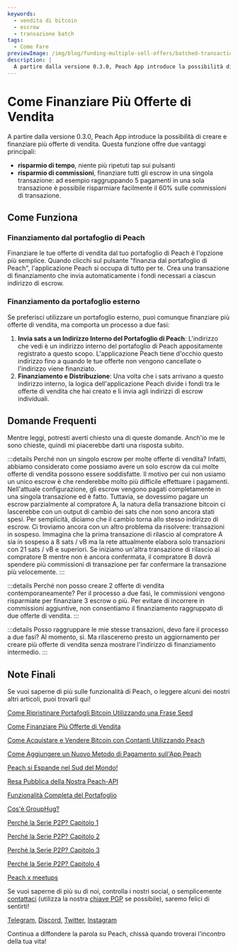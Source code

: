 ```yaml
---
keywords:
  - vendita di bitcoin
  - escrow
  - transazione batch
tags:
  - Come Fare
previewImage: /img/blog/funding-multiple-sell-offers/batched-transaction.png
description: |
  A partire dalla versione 0.3.0, Peach App introduce la possibilità di creare e finanziare più offerte di vendita. Ecco come funziona.
---
```


# Come Finanziare Più Offerte di Vendita

A partire dalla versione 0.3.0, Peach App introduce la possibilità di creare e finanziare più offerte di vendita. Questa funzione offre due vantaggi principali:

- **risparmio di tempo**, niente più ripetuti tap sui pulsanti
- **risparmio di commissioni**, finanziare tutti gli escrow in una singola transazione: ad esempio raggruppando 5 pagamenti in una sola transazione è possibile risparmiare facilmente il 60% sulle commissioni di transazione.

## Come Funziona

### Finanziamento dal portafoglio di Peach

Finanziare le tue offerte di vendita dal tuo portafoglio di Peach è l'opzione più semplice. Quando clicchi sul pulsante "finanzia dal portafoglio di Peach", l'applicazione Peach si occupa di tutto per te. Crea una transazione di finanziamento che invia automaticamente i fondi necessari a ciascun indirizzo di escrow.

### Finanziamento da portafoglio esterno

Se preferisci utilizzare un portafoglio esterno, puoi comunque finanziare più offerte di vendita, ma comporta un processo a due fasi:

1. **Invia sats a un Indirizzo Interno del Portafoglio di Peach**: L'indirizzo che vedi è un indirizzo interno del portafoglio di Peach appositamente registrato a questo scopo. L'applicazione Peach tiene d'occhio questo indirizzo fino a quando le tue offerte non vengono cancellate o l'indirizzo viene finanziato.
2. **Finanziamento e Distribuzione**: Una volta che i sats arrivano a questo indirizzo interno, la logica dell'applicazione Peach divide i fondi tra le offerte di vendita che hai creato e li invia agli indirizzi di escrow individuali.

## Domande Frequenti

Mentre leggi, potresti averti chiesto una di queste domande. Anch'io me le sono chieste, quindi mi piacerebbe darti una risposta subito.

:::details Perché non un singolo escrow per molte offerte di vendita?
Infatti, abbiamo considerato come possiamo avere un solo escrow da cui molte offerte di vendita possono essere soddisfatte.
Il motivo per cui non usiamo un unico escrow è che renderebbe molto più difficile effettuare i pagamenti.
Nell'attuale configurazione, gli escrow vengono pagati completamente in una singola transazione ed è fatto. Tuttavia, se dovessimo pagare un escrow parzialmente al compratore A, la natura della transazione bitcoin ci lascerebbe con un output di cambio dei sats che non sono ancora stati spesi. Per semplicità, diciamo che il cambio torna allo stesso indirizzo di escrow.
Ci troviamo ancora con un altro problema da risolvere: transazioni in sospeso. Immagina che la prima transazione di rilascio al compratore A sia in sospeso a 8 sats / vB ma la rete attualmente elabora solo transazioni con 21 sats / vB e superiori. Se iniziamo un'altra transazione di rilascio al compratore B mentre non è ancora confermata, il compratore B dovrà spendere più commissioni di transazione per far confermare la transazione più velocemente.
:::

:::details Perché non posso creare 2 offerte di vendita contemporaneamente?
Per il processo a due fasi, le commissioni vengono risparmiate per finanziare 3 escrow o più. Per evitare di incorrere in commissioni aggiuntive, non consentiamo il finanziamento raggruppato di due offerte di vendita.
:::

:::details Posso raggruppare le mie stesse transazioni, devo fare il processo a due fasi?
Al momento, sì. Ma rilasceremo presto un aggiornamento per creare più offerte di vendita senza mostrare l'indirizzo di finanziamento intermedio.
:::

## Note Finali

Se vuoi saperne di più sulle funzionalità di Peach, o leggere alcuni dei nostri altri articoli, puoi trovarli qui!

[Come Ripristinare Portafogli Bitcoin Utilizzando una Frase Seed](https://peachbitcoin.com/it/blog/how-to-restore-peach-wallet/)

[Come Finanziare Più Offerte di Vendita](https://peachbitcoin.com/it/blog/funding-multiple-sell-offers/)

[Come Acquistare e Vendere Bitcoin con Contanti Utilizzando Peach](https://peachbitcoin.com/it/blog/how-to-buy-and-sell-bitcoin-with-cash-using-peach/)

[Come Aggiungere un Nuovo Metodo di Pagamento sull'App Peach](https://peachbitcoin.com/it/blog/how-to-add-a-payment-method/)

[Peach si Espande nel Sud del Mondo!](https://peachbitcoin.com/it/blog/peach-expands-to-the-global-south/)

[Resa Pubblica della Nostra Peach-API](https://peachbitcoin.com/it/blog/making-our-peach-api-public/)

[Funzionalità Completa del Portafoglio](https://peachbitcoin.com/it/blog/full-wallet-functionality/)

[Cos'è GroupHug?](https://peachbitcoin.com/it/blog/group-hug/)

[Perché la Serie P2P? Capitolo 1](https://peachbitcoin.com/it/blog/why-p2p-chapter-1/)

[Perché la Serie P2P? Capitolo 2](https://peachbitcoin.com/it/blog/why-p2p-chapter-2/)

[Perché la Serie P2P? Capitolo 3](https://peachbitcoin.com/it/blog/why-p2p-chapter-3-circular-economies/)

[Perché la Serie P2P? Capitolo 4](https://peachbitcoin.com/it/blog/why-p2p-chapter-4-chains-of-trust/)

[Peach x meetups](https://peachbitcoin.com/it/blog/peach-for-meetups/)

Se vuoi saperne di più su di noi, controlla i nostri social, o semplicemente [contattaci](mailto:hello@peachbitcoin.com) (utilizza la nostra [chiave PGP](https://keys.openpgp.org/vks/v1/by-fingerprint/48339A19645E2E53488E0E5479E1B270FACD1BD2) se possibile), saremo felici di sentirti!

[Telegram](https://t.me/+GkOW1J-ixBBkZWRk), [Discord](https://discord.gg/ypeHz3SW54), [Twitter](https://twitter.com/peachbitcoin), [Instagram](https://instagram.com/peachbitcoin)

Continua a diffondere la parola su Peach, chissà quando troverai l'incontro della tua vita!

